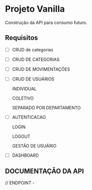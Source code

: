 # Projeto Vanilla

Construção da API para consumo futuro.

## Requisitos

- [     ] CRUD de categorias
- [     ] CRUD DE CATEGORIAS
- [     ] CRUD DE MOVIMENTAÇÕES
- [     ] CRUD DE USUÁRIOS

	INDIVIDUAL

	COLETIVO

	SEPARADO POR DEPARTAMENTO

- [     ] AUTENTICACAO

	LOGIN

	LOGOUT

	GESTÃO DE USUÁRIO

- [     ] DASHBOARD

## DOCUMENTAÇÃO DA API
// ENDPOINT - 
